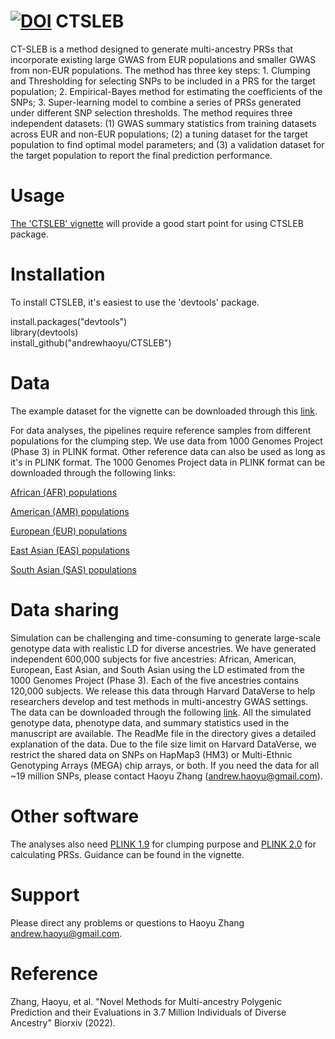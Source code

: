[![DOI](https://zenodo.org/badge/473263671.svg)](https://zenodo.org/badge/latestdoi/473263671)
CTSLEB
=======
CT-SLEB is a method designed to generate multi-ancestry PRSs that incorporate existing large GWAS from EUR populations and smaller GWAS from non-EUR populations. The method has three key steps: 1. Clumping and Thresholding for selecting SNPs to be included in a PRS for the target population; 2. Empirical-Bayes method for estimating the coefficients of the SNPs; 3. Super-learning model to combine a series of PRSs generated under different SNP selection thresholds. The method requires three independent datasets: (1) GWAS summary statistics from training datasets across EUR and non-EUR populations; (2) a tuning dataset for the target population to find optimal model parameters; and (3) a validation dataset for the target population to report the final prediction performance. 

Usage
=======
[The 'CTSLEB' vignette](https://andrewhaoyu.github.io/CTSLEB/) will provide a good start point for using CTSLEB package.

Installation
=======
To install CTSLEB, it's easiest to use the 'devtools' package.

install.packages("devtools")  
library(devtools)  
install_github("andrewhaoyu/CTSLEB")

Data
=======
The example dataset for the vignette can be downloaded through this [link](https://drive.google.com/file/d/1SzJi9YNTxnqR9qH8Gk7R_xlXLG2h2ljc/view?usp=share_link).

For data analyses, the pipelines require reference samples from different populations for the clumping step. We use data from 1000 Genomes Project (Phase 3) in PLINK format. Other reference data can also be used as long as it's in PLINK format. The 1000 Genomes Project data in PLINK format can be downloaded through the following links:

[African (AFR) populations](https://drive.google.com/file/d/1pwQuM3pb8qSNyNyEsCeoy_jqz5CLIjg_/view?usp=sharing)

[American (AMR) populations](https://drive.google.com/file/d/1xDCPvj-JPTbWOS9fm3jovLrFoXJmpOb2/view?usp=sharing)

[European (EUR) populations](https://drive.google.com/file/d/1cWjUfDfar-shXbyLvbDfW-BqCZ-yP6h4/view?usp=sharing)

[East Asian (EAS) populations](https://drive.google.com/file/d/1xrkzc06RG6KcjYctW9VDG9VnQj2Odczh/view?usp=sharing)

[South Asian (SAS) populations](https://drive.google.com/file/d/1n2yR2ZoMHCS_UHr2wMzACXF9wDWCVu6r/view?usp=sharing)

Data sharing
=======
Simulation can be challenging and time-consuming to generate large-scale genotype data with realistic LD for diverse ancestries. We have generated independent 600,000 subjects for five ancestries: African, American, European, East Asian, and South Asian using the LD estimated from the 1000 Genomes Project (Phase 3). Each of the five ancestries contains 120,000 subjects. We release this data through Harvard DataVerse to help researchers develop and test methods in multi-ancestry GWAS settings. The data can be downloaded through the following [link](https://dataverse.harvard.edu/dataset.xhtml?persistentId=doi:10.7910/DVN/COXHAP). All the simulated genotype data, phenotype data, and summary statistics used in the manuscript are available. The ReadMe file in the directory gives a detailed explanation of the data. Due to the file size limit on Harvard DataVerse, we restrict the shared data on SNPs on HapMap3 (HM3) or Multi-Ethnic Genotyping Arrays (MEGA) chip arrays, or both. If you need the data for all ~19 million SNPs, please contact Haoyu Zhang (andrew.haoyu@gmail.com).

Other software
=======
The analyses also need [PLINK 1.9](https://www.cog-genomics.org/plink/) for clumping purpose and [PLINK 2.0](https://www.cog-genomics.org/plink/2.0/) for calculating PRSs. Guidance can be found in the vignette.

Support 
=======
Please direct any problems or questions to Haoyu Zhang <andrew.haoyu@gmail.com>.

Reference
=======
Zhang, Haoyu, et al. "Novel Methods for Multi-ancestry Polygenic Prediction and their Evaluations in 3.7 Million Individuals of Diverse Ancestry" Biorxiv (2022).

